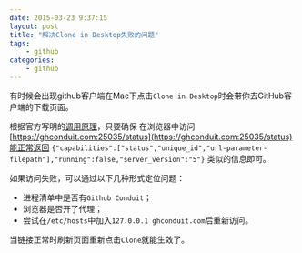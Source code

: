 ```yaml
---
date: 2015-03-23 9:37:15
layout: post
title: "解决Clone in Desktop失败的问题"
tags:
    - github
categories:
    - github
---
```


有时候会出现github客户端在Mac下点击`Clone in Desktop`时会带你去GitHub客户端的下载页面。

根据官方写明的[调用原理](https://help.github.com/articles/github-conduit/)，只要确保
在浏览器中访问[https://ghconduit.com:25035/status](https://ghconduit.com:25035/status)能正常返回
`{"capabilities":["status","unique_id","url-parameter-filepath"],"running":false,"server_version":"5"}`
类似的信息即可。

如果访问失败，可以通过以下几种形式定位问题：

* 进程清单中是否有`Github Conduit`；
* 浏览器是否开了代理；
* 尝试在`/etc/hosts`中加入`127.0.0.1 ghconduit.com`后重新访问。

当链接正常时刷新页面重新点击`Clone`就能生效了。
